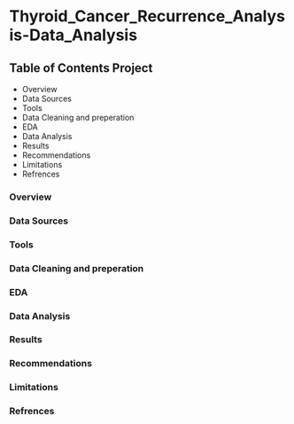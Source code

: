# Thyroid_Cancer_Recurrence_Analysis-Data_Analysis

## Table of Contents Project 
- Overview
- Data Sources 
- Tools
- Data Cleaning and preperation
- EDA
- Data Analysis
- Results
- Recommendations
- Limitations 
- Refrences


### Overview

### Data Sources 

### Tools

### Data Cleaning and preperation

### EDA

### Data Analysis

### Results

### Recommendations

### Limitations 

### Refrences



